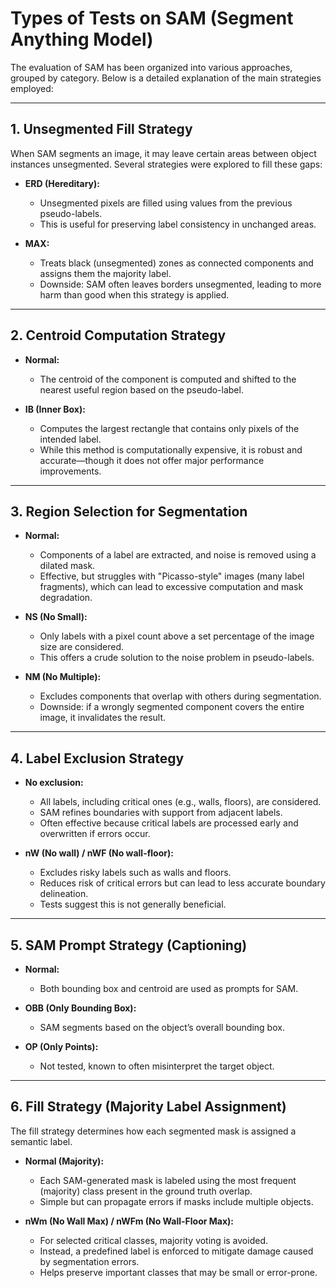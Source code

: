 
# Types of Tests on SAM (Segment Anything Model)

The evaluation of SAM has been organized into various approaches, grouped by category. Below is a detailed explanation of the main strategies employed:

---

## 1. **Unsegmented Fill Strategy**

When SAM segments an image, it may leave certain areas between object instances unsegmented. Several strategies were explored to fill these gaps:

- **ERD (Hereditary):**
  - Unsegmented pixels are filled using values from the previous pseudo-labels.
  - This is useful for preserving label consistency in unchanged areas.

- **MAX:**
  - Treats black (unsegmented) zones as connected components and assigns them the majority label.
  - Downside: SAM often leaves borders unsegmented, leading to more harm than good when this strategy is applied.

---

## 2. **Centroid Computation Strategy**

- **Normal:**
  - The centroid of the component is computed and shifted to the nearest useful region based on the pseudo-label.

- **IB (Inner Box):**
  - Computes the largest rectangle that contains only pixels of the intended label.
  - While this method is computationally expensive, it is robust and accurate—though it does not offer major performance improvements.

---

## 3. **Region Selection for Segmentation**

- **Normal:**
  - Components of a label are extracted, and noise is removed using a dilated mask.
  - Effective, but struggles with "Picasso-style" images (many label fragments), which can lead to excessive computation and mask degradation.

- **NS (No Small):**
  - Only labels with a pixel count above a set percentage of the image size are considered.
  - This offers a crude solution to the noise problem in pseudo-labels.

- **NM (No Multiple):**
  - Excludes components that overlap with others during segmentation.
  - Downside: if a wrongly segmented component covers the entire image, it invalidates the result.

---

## 4. **Label Exclusion Strategy**

- **No exclusion:**
  - All labels, including critical ones (e.g., walls, floors), are considered.
  - SAM refines boundaries with support from adjacent labels.
  - Often effective because critical labels are processed early and overwritten if errors occur.

- **nW (No wall) / nWF (No wall-floor):**
  - Excludes risky labels such as walls and floors.
  - Reduces risk of critical errors but can lead to less accurate boundary delineation.
  - Tests suggest this is not generally beneficial.

---

## 5. **SAM Prompt Strategy (Captioning)**

- **Normal:**
  - Both bounding box and centroid are used as prompts for SAM.

- **OBB (Only Bounding Box):**
  - SAM segments based on the object’s overall bounding box.

- **OP (Only Points):**
  - Not tested, known to often misinterpret the target object.

---

## 6. **Fill Strategy (Majority Label Assignment)**

The fill strategy determines how each segmented mask is assigned a semantic label.

- **Normal (Majority):**
  - Each SAM-generated mask is labeled using the most frequent (majority) class present in the ground truth overlap.
  - Simple but can propagate errors if masks include multiple objects.

- **nWm (No Wall Max) / nWFm (No Wall-Floor Max):**
  - For selected critical classes, majority voting is avoided.
  - Instead, a predefined label is enforced to mitigate damage caused by segmentation errors.
  - Helps preserve important classes that may be small or error-prone.
